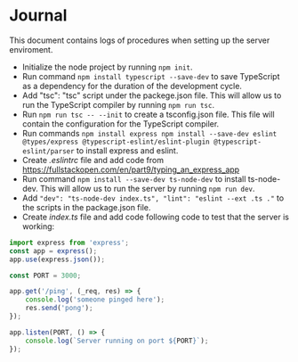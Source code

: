 # Journal

This document contains logs of procedures when setting up the server enviroment.

* Initialize the node project by running `npm init`.
* Run command `npm install typescript --save-dev` to save TypeScript as a dependency for the duration of the development cycle.
* Add "tsc": "tsc" script under the packege.json file. This will allow us to run the TypeScript compiler by running `npm run tsc`.
* Run  `npm run tsc -- --init` to create a tsconfig.json file. This file will contain the configuration for the TypeScript compiler.
* Run commands ```npm install express
npm install --save-dev eslint @types/express @typescript-eslint/eslint-plugin @typescript-eslint/parser``` to install express and eslint.
* Create *.eslintrc* file and add code from <https://fullstackopen.com/en/part9/typing_an_express_app>
* Run command `npm install --save-dev ts-node-dev` to install ts-node-dev. This will allow us to run the server by running `npm run dev`.
* Add `"dev": "ts-node-dev index.ts",
    "lint": "eslint --ext .ts ."` to the scripts in the package.json file.
* Create *index.ts* file and add code following code to test that the server is working:

```javascript
import express from 'express';
const app = express();
app.use(express.json());

const PORT = 3000;

app.get('/ping', (_req, res) => {
    console.log('someone pinged here');
    res.send('pong');
});

app.listen(PORT, () => {
    console.log(`Server running on port ${PORT}`);
});
```
